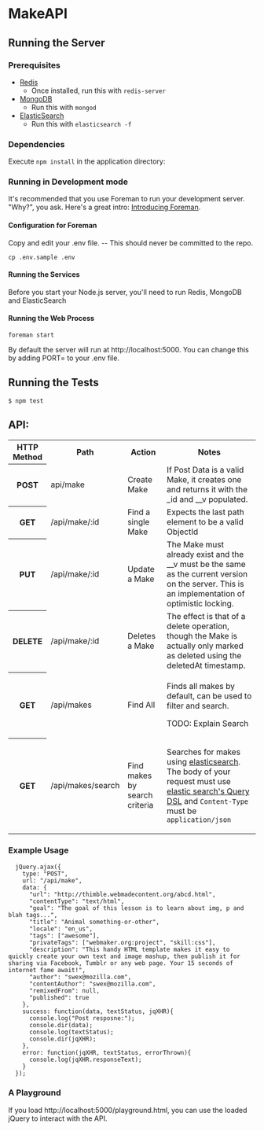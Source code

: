 # MakeAPI

## Running the Server

### Prerequisites

- [Redis](http://redis.io/)
  - Once installed, run this with `redis-server`
- [MongoDB](http://www.mongodb.org/)
  - Run this with `mongod`
- [ElasticSearch](http://www.elasticsearch.org/)
  - Run this with `elasticsearch -f`

### Dependencies

Execute `npm install` in the application directory:


### Running in Development mode

It's recommended that you use Foreman to run your development server. "Why?", you ask. Here's a great intro: [Introducing Foreman](http://blog.daviddollar.org/2011/05/06/introducing-foreman.html).

#### Configuration for Foreman

Copy and edit your .env file. -- This should never be committed to the repo.

```
cp .env.sample .env
```

#### Running the Services

Before you start your Node.js server, you'll need to run Redis, MongoDB and ElasticSearch

#### Running the Web Process

```
foreman start
```

By default the server will run at http://localhost:5000. You can change this by adding PORT=<port> to your .env file.

## Running the Tests

```
$ npm test
```

## API:

<table>
  <tr>
    <th>HTTP Method</th>
    <th>Path</th>
    <th>Action</th>
    <th>Notes</th>
  </tr>
  <tr>
    <th>POST</th>
    <td>api/make</td>
    <td>Create Make</td>
    <td>If Post Data is a valid Make, it creates one and returns it with the _id and __v populated.</td>
  </tr>
  <tr>
    <th>GET</th>
    <td>/api/make/:id</td>
    <td>Find a single Make</td>
    <td>Expects the last path element to be a valid ObjectId</td>
  </tr>
  <tr>
    <th>PUT</th>
    <td>/api/make/:id</td>
    <td>Update a Make</td>
    <td>The Make must already exist and the __v must be the same as the current version on the server. This is an implementation of optimistic locking.</td>
  </tr>
  <tr>
    <th>DELETE</th>
    <td>/api/make/:id</td>
    <td>Deletes a Make</td>
    <td>The effect is that of a delete operation, though the Make is actually only marked as deleted using the deletedAt timestamp.</td>
  </tr>
  <tr>
    <th>GET</th>
    <td>/api/makes</td>
    <td>Find All</td>
    <td><p>Finds all makes by default, can be used to filter and search.</p><p>TODO: Explain Search</p></td>
  </tr>
    <tr>
    <th>GET</th>
    <td>/api/makes/search</td>
    <td>Find makes by search criteria</td>
    <td><p>Searches for makes using <a href="http://www.elasticsearch.org">elasticsearch</a>. The body of your request must use <a href="http://www.elasticsearch.org/guide/reference/query-dsl/">elastic search's Query DSL</a> and <code>Content-Type</code> must be <code>application/json</code></p></td>
  </tr>
</table>


### Example Usage

```
  jQuery.ajax({
    type: "POST",
    url: "/api/make",
    data: {
      "url": "http://thimble.webmadecontent.org/abcd.html",
      "contentType": "text/html",
      "goal": "The goal of this lesson is to learn about img, p and blah tags...",
      "title": "Animal something-or-other",
      "locale": "en_us",
      "tags": ["awesome"],
      "privateTags": ["webmaker.org:project", "skill:css"],
      "description": "This handy HTML template makes it easy to quickly create your own text and image mashup, then publish it for sharing via Facebook, Tumblr or any web page. Your 15 seconds of internet fame await!",
      "author": "swex@mozilla.com",
      "contentAuthor": "swex@mozilla.com",
      "remixedFrom": null,
      "published": true
    },
    success: function(data, textStatus, jqXHR){
      console.log("Post resposne:");
      console.dir(data);
      console.log(textStatus);
      console.dir(jqXHR);
    },
    error: function(jqXHR, textStatus, errorThrown){
      console.log(jqXHR.responseText);
    }
  });
```


### A Playground

If you load http://localhost:5000/playground.html, you can use the loaded jQuery to interact with the API.
